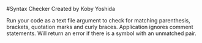 #Syntax Checker
Created by Koby Yoshida

Run your code as a text file argument to check for matching parenthesis, brackets, quotation marks and curly braces. Application ignores comment statements. Will return an error if there is a symbol with an unmatched pair.
